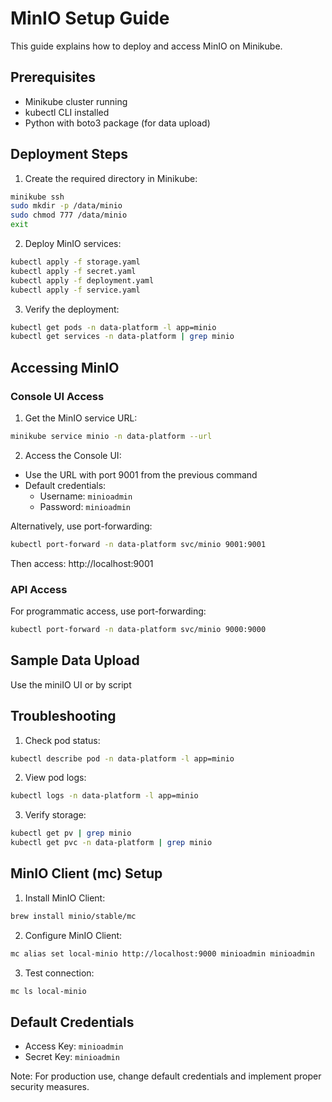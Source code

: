 # MinIO Setup Guide

This guide explains how to deploy and access MinIO on Minikube.

## Prerequisites

- Minikube cluster running
- kubectl CLI installed
- Python with boto3 package (for data upload)

## Deployment Steps

1. Create the required directory in Minikube:
```bash
minikube ssh
sudo mkdir -p /data/minio
sudo chmod 777 /data/minio
exit
```

2. Deploy MinIO services:
```bash
kubectl apply -f storage.yaml
kubectl apply -f secret.yaml
kubectl apply -f deployment.yaml
kubectl apply -f service.yaml
```

3. Verify the deployment:
```bash
kubectl get pods -n data-platform -l app=minio
kubectl get services -n data-platform | grep minio
```

## Accessing MinIO

### Console UI Access

1. Get the MinIO service URL:
```bash
minikube service minio -n data-platform --url
```

2. Access the Console UI:
- Use the URL with port 9001 from the previous command
- Default credentials:
  - Username: `minioadmin`
  - Password: `minioadmin`

Alternatively, use port-forwarding:
```bash
kubectl port-forward -n data-platform svc/minio 9001:9001
```
Then access: http://localhost:9001

### API Access

For programmatic access, use port-forwarding:
```bash
kubectl port-forward -n data-platform svc/minio 9000:9000
```

## Sample Data Upload

Use the miniIO UI or by script

## Troubleshooting

1. Check pod status:
```bash
kubectl describe pod -n data-platform -l app=minio
```

2. View pod logs:
```bash
kubectl logs -n data-platform -l app=minio
```

3. Verify storage:
```bash
kubectl get pv | grep minio
kubectl get pvc -n data-platform | grep minio
```

## MinIO Client (mc) Setup

1. Install MinIO Client:
```bash
brew install minio/stable/mc
```

2. Configure MinIO Client:
```bash
mc alias set local-minio http://localhost:9000 minioadmin minioadmin
```

3. Test connection:
```bash
mc ls local-minio
```

## Default Credentials

- Access Key: `minioadmin`
- Secret Key: `minioadmin`

Note: For production use, change default credentials and implement proper security measures.